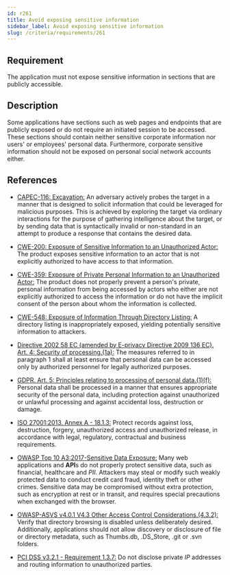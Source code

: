 ```yaml
---
id: r261
title: Avoid exposing sensitive information
sidebar_label: Avoid exposing sensitive information
slug: /criteria/requirements/261
---
```


## Requirement

The application must not expose
sensitive information in sections
that are publicly accessible.

## Description

Some applications have sections
such as web pages and endpoints
that are publicly exposed
or do not require
an initiated session to be accessed.
These sections
should contain neither sensitive corporate information
nor users' or employees' personal data.
Furthermore,
corporate sensitive information
should not be exposed
on personal social network accounts either.

## References

- [CAPEC-116: Excavation:](http://capec.mitre.org/data/definitions/116.html)
An adversary actively probes the target
in a manner that is designed to solicit information
that could be leveraged for malicious purposes.
This is achieved by exploring the target
via ordinary interactions
for the purpose of gathering intelligence
about the target,
or by sending data
that is syntactically invalid
or non-standard in an attempt to produce
a response that contains the desired data.

- [CWE-200: Exposure of Sensitive Information to an Unauthorized Actor:](https://cwe.mitre.org/data/definitions/200.html)
The product exposes sensitive information
to an actor that is not explicitly authorized
to have access to that information.

- [CWE-359: Exposure of Private Personal Information to an Unauthorized Actor:](https://cwe.mitre.org/data/definitions/359.html)
The product does not properly prevent
a person's private,
personal information
from being accessed by actors
who either are not explicitly authorized
to access the information
or do not have the implicit consent of the person
about whom the information is collected.

- [CWE-548: Exposure of Information Through Directory Listing:](https://cwe.mitre.org/data/definitions/548.html)
A directory listing
is inappropriately exposed,
yielding potentially sensitive information
to attackers.

- [Directive 2002 58 EC (amended by E-privacy Directive 2009 136 EC). Art. 4: Security of processing.(1a):](https://eur-lex.europa.eu/legal-content/EN/TXT/PDF/?uri=CELEX:02002L0058-20091219)
The measures referred to
in paragraph 1 shall at least
ensure that personal data
can be accessed only by authorized personnel
for legally authorized purposes.

- [GDPR. Art. 5: Principles relating to processing of personal data.(1)(f):](https://gdpr-info.eu/art-5-gdpr/)
Personal data shall be processed in a manner
that ensures appropriate security
of the personal data,
including protection against unauthorized
or unlawful processing
and against accidental loss,
destruction or damage.

- [ISO 27001:2013. Annex A - 18.1.3:](https://www.iso.org/obp/ui/#iso:std:54534:en)
Protect records against loss,
destruction, forgery,
unauthorized access
and unauthorized release,
in accordance with legal,
regulatory, contractual
and business requirements.

- [OWASP Top 10 A3:2017-Sensitive Data Exposure:](https://owasp.org/www-project-top-ten/OWASP_Top_Ten_2017/Top_10-2017_A3-Sensitive_Data_Exposure)
Many web applications and **API**s
do not properly protect sensitive data,
such as financial,
healthcare and *PII*.
Attackers may steal
or modify such weakly protected data
to conduct credit card fraud,
identity theft or other crimes.
Sensitive data may be compromised
without extra protection,
such as encryption at rest or in transit,
and requires special precautions
when exchanged with the browser.

- [OWASP-ASVS v4.0.1 V4.3 Other Access Control Considerations.(4.3.2):](https://owasp.org/www-pdf-archive/OWASP_Application_Security_Verification_Standard_4.0-en.pdf)
Verify that directory browsing
is disabled unless deliberately desired.
Additionally,
applications should not allow discovery
or disclosure of file
or directory metadata,
such as Thumbs.db, .DS_Store, .git
or .svn folders.

- [PCI DSS v3.2.1 - Requirement 1.3.7:](https://www.pcisecuritystandards.org/documents/PCI_DSS_v3-2-1.pdf)
Do not disclose private *IP* addresses
and routing information
to unauthorized parties.
